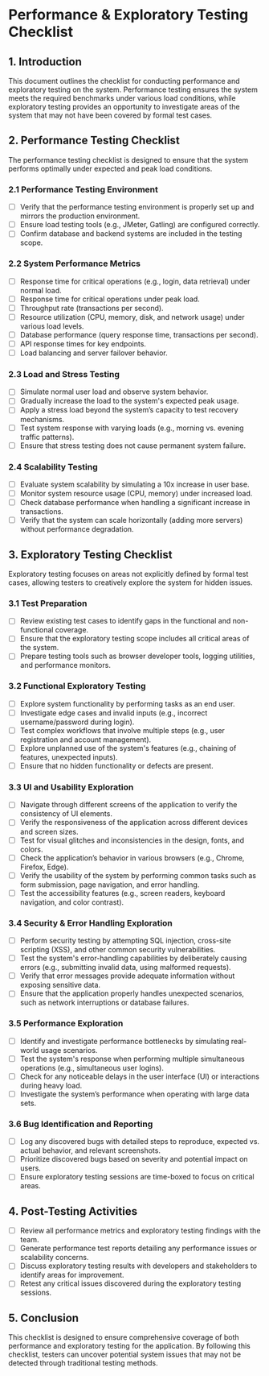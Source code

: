# Performance & Exploratory Testing Checklist

## 1. Introduction
This document outlines the checklist for conducting performance and exploratory testing on the system. Performance testing ensures the system meets the required benchmarks under various load conditions, while exploratory testing provides an opportunity to investigate areas of the system that may not have been covered by formal test cases.

## 2. Performance Testing Checklist
The performance testing checklist is designed to ensure that the system performs optimally under expected and peak load conditions.

### 2.1 Performance Testing Environment
- [ ] Verify that the performance testing environment is properly set up and mirrors the production environment.
- [ ] Ensure load testing tools (e.g., JMeter, Gatling) are configured correctly.
- [ ] Confirm database and backend systems are included in the testing scope.

### 2.2 System Performance Metrics
- [ ] Response time for critical operations (e.g., login, data retrieval) under normal load.
- [ ] Response time for critical operations under peak load.
- [ ] Throughput rate (transactions per second).
- [ ] Resource utilization (CPU, memory, disk, and network usage) under various load levels.
- [ ] Database performance (query response time, transactions per second).
- [ ] API response times for key endpoints.
- [ ] Load balancing and server failover behavior.

### 2.3 Load and Stress Testing
- [ ] Simulate normal user load and observe system behavior.
- [ ] Gradually increase the load to the system's expected peak usage.
- [ ] Apply a stress load beyond the system’s capacity to test recovery mechanisms.
- [ ] Test system response with varying loads (e.g., morning vs. evening traffic patterns).
- [ ] Ensure that stress testing does not cause permanent system failure.

### 2.4 Scalability Testing
- [ ] Evaluate system scalability by simulating a 10x increase in user base.
- [ ] Monitor system resource usage (CPU, memory) under increased load.
- [ ] Check database performance when handling a significant increase in transactions.
- [ ] Verify that the system can scale horizontally (adding more servers) without performance degradation.

## 3. Exploratory Testing Checklist
Exploratory testing focuses on areas not explicitly defined by formal test cases, allowing testers to creatively explore the system for hidden issues.

### 3.1 Test Preparation
- [ ] Review existing test cases to identify gaps in the functional and non-functional coverage.
- [ ] Ensure that the exploratory testing scope includes all critical areas of the system.
- [ ] Prepare testing tools such as browser developer tools, logging utilities, and performance monitors.

### 3.2 Functional Exploratory Testing
- [ ] Explore system functionality by performing tasks as an end user.
- [ ] Investigate edge cases and invalid inputs (e.g., incorrect username/password during login).
- [ ] Test complex workflows that involve multiple steps (e.g., user registration and account management).
- [ ] Explore unplanned use of the system's features (e.g., chaining of features, unexpected inputs).
- [ ] Ensure that no hidden functionality or defects are present.

### 3.3 UI and Usability Exploration
- [ ] Navigate through different screens of the application to verify the consistency of UI elements.
- [ ] Verify the responsiveness of the application across different devices and screen sizes.
- [ ] Test for visual glitches and inconsistencies in the design, fonts, and colors.
- [ ] Check the application’s behavior in various browsers (e.g., Chrome, Firefox, Edge).
- [ ] Verify the usability of the system by performing common tasks such as form submission, page navigation, and error handling.
- [ ] Test the accessibility features (e.g., screen readers, keyboard navigation, and color contrast).

### 3.4 Security & Error Handling Exploration
- [ ] Perform security testing by attempting SQL injection, cross-site scripting (XSS), and other common security vulnerabilities.
- [ ] Test the system's error-handling capabilities by deliberately causing errors (e.g., submitting invalid data, using malformed requests).
- [ ] Verify that error messages provide adequate information without exposing sensitive data.
- [ ] Ensure that the application properly handles unexpected scenarios, such as network interruptions or database failures.

### 3.5 Performance Exploration
- [ ] Identify and investigate performance bottlenecks by simulating real-world usage scenarios.
- [ ] Test the system's response when performing multiple simultaneous operations (e.g., simultaneous user logins).
- [ ] Check for any noticeable delays in the user interface (UI) or interactions during heavy load.
- [ ] Investigate the system’s performance when operating with large data sets.

### 3.6 Bug Identification and Reporting
- [ ] Log any discovered bugs with detailed steps to reproduce, expected vs. actual behavior, and relevant screenshots.
- [ ] Prioritize discovered bugs based on severity and potential impact on users.
- [ ] Ensure exploratory testing sessions are time-boxed to focus on critical areas.

## 4. Post-Testing Activities
- [ ] Review all performance metrics and exploratory testing findings with the team.
- [ ] Generate performance test reports detailing any performance issues or scalability concerns.
- [ ] Discuss exploratory testing results with developers and stakeholders to identify areas for improvement.
- [ ] Retest any critical issues discovered during the exploratory testing sessions.

## 5. Conclusion
This checklist is designed to ensure comprehensive coverage of both performance and exploratory testing for the application. By following this checklist, testers can uncover potential system issues that may not be detected through traditional testing methods.
